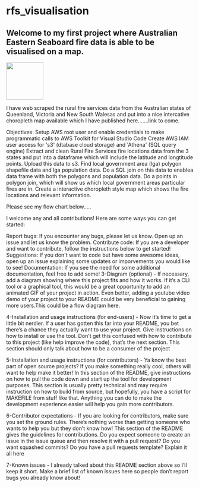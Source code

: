 # rfs_visualisation 

## Welcome to my first project where Australian Eastern Seaboard fire data is able to be visualised on a map.

<a href="URL_REDIRECT" target="blank"><img align="center" src="(https://simpleicons.org/icons/aerlingus.svg)" height="100" /></a>

I have web scraped the rural fire services data from the Australian states of Queenland, Victoria and New South Walesas and put into a nice intercative choropleth map available which I have published here.......link to come.

Objectives: 
Setup AWS root user and enable credentials to make programmatic calls to AWS Toolkit for Visual Studio Code
Create AWS IAM user access for 's3' (dtabase cloud storage) and 'Athena' (SQL query engine)
Extract and clean Rural Fire Services fire locations data from the 3 states and put into a dataframe which will include the latitude and longtitude points. Upload this data to s3.
Find local government area (lga) polygon shapefile data and lga population data. Do a SQL join on this data to enablea data frame with both the polygons and population data.
Do a points in polygon join, which will show us which local government areas particular fires are in.
Create a interactive choropleth style map which shows the fire locations and relevant information. 

Please see my flow chart below.....


I welcome any and all contributions! Here are some ways you can get started:

Report bugs: If you encounter any bugs, please let us know. Open up an issue and let us know the problem.
Contribute code: If you are a developer and want to contribute, follow the instructions below to get started!
Suggestions: If you don't want to code but have some awesome ideas, open up an issue explaining some updates or imporvements you would like to see!
Documentation: If you see the need for some additional documentation, feel free to add some!
3-Diagram (optional) - If necessary, add a diagram showing where this project fits and how it works. If it’s a CLI tool or a graphical tool, this would be a great opportunity to add an animated GIF of your project in action. Even better, adding a youtube video demo of your project to your README could be very beneficial to gaining more users.This could be a flow diagram here.

4-Installation and usage instructions (for end-users) - Now it’s time to get a little bit nerdier. If a user has gotten this far into your README, you bet there’s a chance they actually want to use your project. Give instructions on how to install or use the tool. Don’t get this confused with how to contribute to this project (like help improve the code), that’s the next section. This section should only talk about how to be a consumer of the project

5-Installation and usage instructions (for contributors) - Ya know the best part of open source projects? If you make something really cool, others will want to help make it better! In this section of the README, give instructions on how to pull the code down and start up the tool for development purposes. This section is usually pretty technical and may require instruction on how to build from source, but hopefully, you have a script for MAKEFILE from stuff like that. Anything you can do to make the development experience easier will help you gain more contributors.

6-Contributor expectations - If you are looking for contributors, make sure you set the ground rules. There’s nothing worse than getting someone who wants to help you but they don’t know how! This section of the README gives the guidelines for contributions. Do you expect someone to create an issue in the issue queue and then resolve it with a pull request? Do you want squashed commits? Do you have a pull requests template? Explain it all here

7-Known issues - I already talked about this README section above so I’ll keep it short. Make a brief list of known issues here so people don’t report bugs you already know about!



